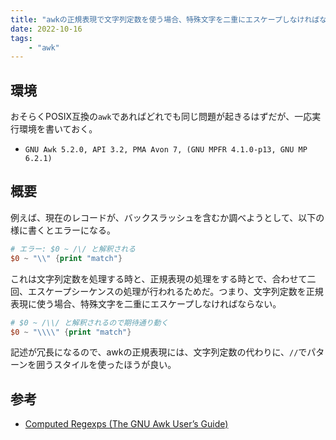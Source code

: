 ```yaml
---
title: "awkの正規表現で文字列定数を使う場合、特殊文字を二重にエスケープしなければならない"
date: 2022-10-16
tags:
    - "awk"
---
```


## 環境

おそらくPOSIX互換の`awk`であればどれでも同じ問題が起きるはずだが、一応実行環境を書いておく。

* `GNU Awk 5.2.0, API 3.2, PMA Avon 7, (GNU MPFR 4.1.0-p13, GNU MP 6.2.1)`

## 概要

例えば、現在のレコードが、バックスラッシュを含むか調べようとして、以下の様に書くとエラーになる。

```awk
# エラー: $0 ~ /\/ と解釈される
$0 ~ "\\" {print "match"}
```

これは文字列定数を処理する時と、正規表現の処理をする時とで、合わせて二回、エスケープシーケンスの処理が行われるためだ。つまり、文字列定数を正規表現に使う場合、特殊文字を二重にエスケープしなければならない。

```awk
# $0 ~ /\\/ と解釈されるので期待通り動く
$0 ~ "\\\\" {print "match"}
```

記述が冗長になるので、awkの正規表現には、文字列定数の代わりに、`//`でパターンを囲うスタイルを使ったほうが良い。

## 参考

* [Computed Regexps (The GNU Awk User&rsquo;s Guide)](https://www.gnu.org/software/gawk/manual/html_node/Computed-Regexps.html)
